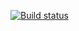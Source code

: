 [![Build status](https://ci.appveyor.com/api/projects/status/xbrsdw00bf4ibl7m?svg=true)](https://ci.appveyor.com/project/k-emiko/aqa2-4-ex1)
